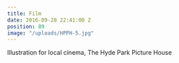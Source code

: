 ```yaml
---
title: Film
date: 2016-09-28 22:41:00 Z
position: 89
image: "/uploads/HPPH-5.jpg"
---
```


Illustration for local cinema, The Hyde Park Picture House
